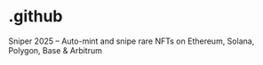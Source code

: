 # .github
Sniper 2025 – Auto-mint and snipe rare NFTs on Ethereum, Solana, Polygon, Base &amp; Arbitrum
